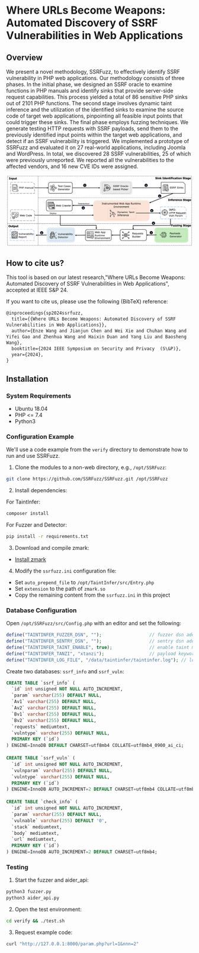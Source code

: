 # Where URLs Become Weapons: Automated Discovery of SSRF Vulnerabilities in Web Applications

## Overview

We present a novel methodology, SSRFuzz, to effectively identify SSRF vulnerability in PHP web applications. Our methodology consists of three phases. In the initial phase, we designed an SSRF oracle to examine functions in PHP manuals and identify sinks that provide server-side request capabilities. This process yielded a total of 86 sensitive PHP sinks out of 2101 PHP functions. The second stage involves dynamic taint inference and the utilization of the identified sinks to examine the source code of target web applications, pinpointing all feasible input points that could trigger these sinks. The final phase employs fuzzing techniques. We generate testing HTTP requests with SSRF payloads, send them to the previously identified input points within the target web applications, and detect if an SSRF vulnerability is triggered. We implemented a prototype of SSRFuzz and evaluated it on 27 real-world applications, including Joomla and WordPress. In total, we discovered 28 SSRF vulnerabilities, 25 of which were previously unreported. We reported all the vulnerabilities to the affected vendors, and 16 new CVE IDs were assigned.

![workflow](./artwork/SSRFuzzWorkflow.png)


## How to cite us?

This tool is based on our latest research,"Where URLs Become Weapons: Automated Discovery of SSRF Vulnerabilities in Web Applications", accepted at IEEE S&P 24.

If you want to cite us, please use the following (BibTeX) reference:

```
@inproceedings{sp2024ssrfuzz,
  title={{Where URLs Become Weapons: Automated Discovery of SSRF Vulnerabilities in Web Applications}},
  author={Enze Wang and Jianjun Chen and Wei Xie and Chuhan Wang and Yifei Gao and Zhenhua Wang and Haixin Duan and Yang Liu and Baosheng Wang},
  booktitle={2024 IEEE Symposium on Security and Privacy  (S\&P)},
  year={2024},
}
```

## Installation

### System Requirements

- Ubuntu 18.04
- PHP <= 7.4
- Python3

### Configuration Example

We'll use a code example from the `verify` directory to demonstrate how to run and use SSRFuzz.

1. Clone the modules to a non-web directory, e.g., `/opt/SSRFuzz`:

```sh
git clone https://github.com/SSRFuzz/SSRFuzz.git /opt/SSRFuzz
```

2. Install dependencies:

For TaintInfer:
```sh
composer install
```

For Fuzzer and Detector:
```sh
pip install -r requirements.txt
```

3. Download and compile zmark:

- [Install zmark](https://github.com/SSRFuzz/zmark)

4. Modify the `ssrfuzz.ini` configuration file:

- Set `auto_prepend_file` to `/opt/TaintInfer/src/Entry.php`
- Set `extension` to the path of `zmark.so`
- Copy the remaining content from the `ssrfuzz.ini` in this project

### Database Configuration

Open `/opt/SSRFuzz/src/Config.php` with an editor and set the following:

```php
define("TAINTINFER_FUZZER_DSN", "");                  // fuzzer dsn address
define("TAINTINFER_SENTRY_DSN", "");                  // sentry dsn address
define("TAINTINFER_TAINT_ENABLE", true);              // enable taint mode
define("TAINTINFER_TANZI", "xtanzi");                 // payload keyword
define("TAINTINFER_LOG_FILE", "/data/taintinfer/taintinfer.log"); // log file
```

Create two databases: `ssrf_info` and `ssrf_vuln`:

```sql
CREATE TABLE `ssrf_info` (
  `id` int unsigned NOT NULL AUTO_INCREMENT,
  `param` varchar(255) DEFAULT NULL,
  `Av1` varchar(255) DEFAULT NULL,
  `Av2` varchar(255) DEFAULT NULL,
  `Bv1` varchar(255) DEFAULT NULL,
  `Bv2` varchar(255) DEFAULT NULL,
  `requests` mediumtext,
  `vulntype` varchar(255) DEFAULT NULL,
  PRIMARY KEY (`id`)
) ENGINE=InnoDB DEFAULT CHARSET=utf8mb4 COLLATE=utf8mb4_0900_ai_ci;

CREATE TABLE `ssrf_vuln` (
  `id` int unsigned NOT NULL AUTO_INCREMENT,
  `vulnparam` varchar(255) DEFAULT NULL,
  `vulntype` varchar(255) DEFAULT NULL,
  PRIMARY KEY (`id`)
) ENGINE=InnoDB AUTO_INCREMENT=2 DEFAULT CHARSET=utf8mb4 COLLATE=utf8mb4_0900_ai_ci;

CREATE TABLE `check_info` (
  `id` int unsigned NOT NULL AUTO_INCREMENT,
  `param` varchar(255) DEFAULT NULL,
  `vulnable` varchar(255) DEFAULT '0',
  `stack` mediumtext,
  `body` mediumtext,
  `url` mediumtext,
  PRIMARY KEY (`id`)
) ENGINE=InnoDB AUTO_INCREMENT=2 DEFAULT CHARSET=utf8mb4;
```

### Testing

1. Start the fuzzer and aider_api:

```sh
python3 fuzzer.py
python3 aider_api.py
```

2. Open the test environment:

```bash
cd verify && ./test.sh
```

3. Request example code:

```bash
curl "http://127.0.0.1:8000/param.php?url=1&nnn=2"
```